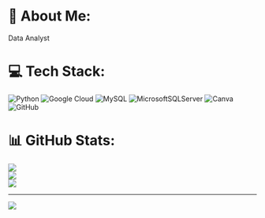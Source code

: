 # 💫 About Me:
Data Analyst


# 💻 Tech Stack:
![Python](https://img.shields.io/badge/python-3670A0?style=for-the-badge&logo=python&logoColor=ffdd54) ![Google Cloud](https://img.shields.io/badge/GoogleCloud-%234285F4.svg?style=for-the-badge&logo=google-cloud&logoColor=white) ![MySQL](https://img.shields.io/badge/mysql-4479A1.svg?style=for-the-badge&logo=mysql&logoColor=white) ![MicrosoftSQLServer](https://img.shields.io/badge/Microsoft%20SQL%20Server-CC2927?style=for-the-badge&logo=microsoft%20sql%20server&logoColor=white) ![Canva](https://img.shields.io/badge/Canva-%2300C4CC.svg?style=for-the-badge&logo=Canva&logoColor=white) ![GitHub](https://img.shields.io/badge/github-%23121011.svg?style=for-the-badge&logo=github&logoColor=white)
# 📊 GitHub Stats:
![](https://github-readme-stats.vercel.app/api?username=funfunke&theme=dark&hide_border=false&include_all_commits=false&count_private=false)<br/>
![](https://github-readme-streak-stats.herokuapp.com/?user=funfunke&theme=dark&hide_border=false)<br/>
![](https://github-readme-stats.vercel.app/api/top-langs/?username=funfunke&theme=dark&hide_border=false&include_all_commits=false&count_private=false&layout=compact)

---
[![](https://visitcount.itsvg.in/api?id=funfunke&icon=0&color=0)](https://visitcount.itsvg.in)


